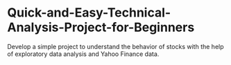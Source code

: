 # Quick-and-Easy-Technical-Analysis-Project-for-Beginners
Develop a simple project to understand the behavior of stocks with the help of exploratory data analysis and Yahoo Finance data. 
